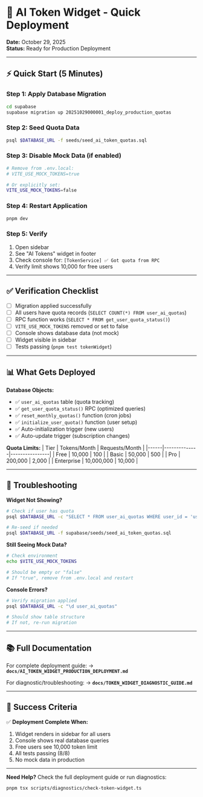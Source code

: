 # 🚀 AI Token Widget - Quick Deployment

**Date:** October 29, 2025  
**Status:** Ready for Production Deployment

---

## ⚡ Quick Start (5 Minutes)

### **Step 1: Apply Database Migration**

```bash
cd supabase
supabase migration up 20251029000001_deploy_production_quotas
```

### **Step 2: Seed Quota Data**

```bash
psql $DATABASE_URL -f seeds/seed_ai_token_quotas.sql
```

### **Step 3: Disable Mock Data** (if enabled)

```bash
# Remove from .env.local:
# VITE_USE_MOCK_TOKENS=true

# Or explicitly set:
VITE_USE_MOCK_TOKENS=false
```

### **Step 4: Restart Application**

```bash
pnpm dev
```

### **Step 5: Verify**

1. Open sidebar
2. See "AI Tokens" widget in footer
3. Check console for: `[TokenService] ✅ Got quota from RPC`
4. Verify limit shows 10,000 for free users

---

## ✅ Verification Checklist

- [ ] Migration applied successfully
- [ ] All users have quota records (`SELECT COUNT(*) FROM user_ai_quotas`)
- [ ] RPC function works (`SELECT * FROM get_user_quota_status()`)
- [ ] `VITE_USE_MOCK_TOKENS` removed or set to false
- [ ] Console shows database data (not mock)
- [ ] Widget visible in sidebar
- [ ] Tests passing (`pnpm test tokenWidget`)

---

## 📊 What Gets Deployed

**Database Objects:**
- ✅ `user_ai_quotas` table (quota tracking)
- ✅ `get_user_quota_status()` RPC (optimized queries)
- ✅ `reset_monthly_quotas()` function (cron jobs)
- ✅ `initialize_user_quota()` function (user setup)
- ✅ Auto-initialization trigger (new users)
- ✅ Auto-update trigger (subscription changes)

**Quota Limits:**
| Tier | Tokens/Month | Requests/Month |
|------|--------------|----------------|
| Free | 10,000 | 100 |
| Basic | 50,000 | 500 |
| Pro | 200,000 | 2,000 |
| Enterprise | 10,000,000 | 10,000 |

---

## 🔧 Troubleshooting

**Widget Not Showing?**
```bash
# Check if user has quota
psql $DATABASE_URL -c "SELECT * FROM user_ai_quotas WHERE user_id = 'user-id';"

# Re-seed if needed
psql $DATABASE_URL -f supabase/seeds/seed_ai_token_quotas.sql
```

**Still Seeing Mock Data?**
```bash
# Check environment
echo $VITE_USE_MOCK_TOKENS

# Should be empty or "false"
# If "true", remove from .env.local and restart
```

**Console Errors?**
```bash
# Verify migration applied
psql $DATABASE_URL -c "\d user_ai_quotas"

# Should show table structure
# If not, re-run migration
```

---

## 📚 Full Documentation

For complete deployment guide:
→ **`docs/AI_TOKEN_WIDGET_PRODUCTION_DEPLOYMENT.md`**

For diagnostic/troubleshooting:
→ **`docs/TOKEN_WIDGET_DIAGNOSTIC_GUIDE.md`**

---

## 🎯 Success Criteria

✅ **Deployment Complete When:**
1. Widget renders in sidebar for all users
2. Console shows real database queries
3. Free users see 10,000 token limit
4. All tests passing (8/8)
5. No mock data in production

---

**Need Help?** Check the full deployment guide or run diagnostics:
```bash
pnpm tsx scripts/diagnostics/check-token-widget.ts
```

